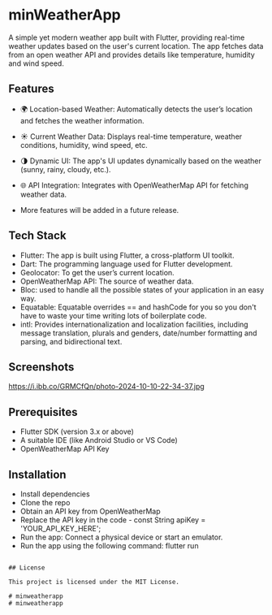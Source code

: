 
# minWeatherApp


A simple yet modern weather app built with Flutter, providing real-time weather updates based on the user's current location. The app fetches data from an open weather API and provides details like temperature, humidity and wind speed.


## Features

- 🌍 Location-based Weather: Automatically detects the user’s location and fetches the weather information.
- ☀️ Current Weather Data: Displays real-time temperature, weather conditions, humidity, wind speed, etc.
- 🌗 Dynamic UI: The app's UI updates dynamically based on the weather (sunny, rainy, cloudy, etc.).
- 🌐 API Integration: Integrates with OpenWeatherMap API for fetching weather data.

- More features will be added in a future release.


## Tech Stack

- Flutter: The app is built using Flutter, a cross-platform UI toolkit.
- Dart: The programming language used for Flutter development.
- Geolocator: To get the user’s current location.
- OpenWeatherMap API: The source of weather data.
- Bloc: used to handle all the possible states of your application in an easy way.
- Equatable:  Equatable overrides == and hashCode for you so you don't have to waste your time writing lots of boilerplate code.
- intl: Provides internationalization and localization facilities, including message translation, plurals and genders, date/number formatting and parsing, and bidirectional text.


## Screenshots

https://i.ibb.co/GRMCfQn/photo-2024-10-10-22-34-37.jpg


## Prerequisites
- Flutter SDK (version 3.x or above)
- A suitable IDE (like Android Studio or VS Code)
- OpenWeatherMap API Key

## Installation

- Install dependencies
- Clone the repo
- Obtain an API key from OpenWeatherMap
- Replace the API key in the code - const String apiKey = 'YOUR_API_KEY_HERE';
- Run the app: Connect a physical device or start an emulator.
- Run the app using the following command: flutter run





```
    
## License

This project is licensed under the MIT License. 

# minweatherapp
# minweatherapp
